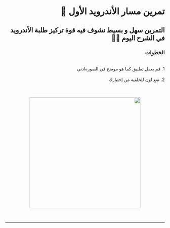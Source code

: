<div dir = "rtl">

#  تمرين مسار الأندرويد الأول 💚
## التمرين سهل و بسيط نشوف فيه قوة تركيز طلبة الأندرويد في الشرح اليوم 💪🏻

### الخطوات 

<br>
 1.  قم بعمل تطبيق كما هو موضح في الصورةادنى
<br>

<br>
2. ضع لون للخلفية من إختيارك
<br> 

<br>
<br>
<p align="center">
<img src = "https://github.com/kuwaitcodes/android-hw-2/blob/master/hw1.png" width = "350px" margin="auto"/>
</p>
<br>
<hr>



</div>
